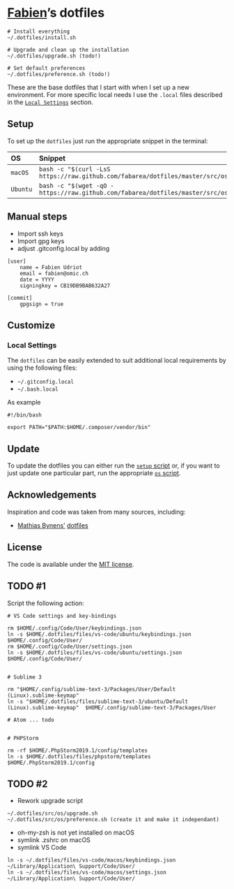 # [Fabien](https://github.com/fabarea)’s dotfiles

```
# Install everything
~/.dotfiles/install.sh

# Upgrade and clean up the installation
~/.dotfiles/upgrade.sh (todo!)

# Set default preferences
~/.dotfiles/preference.sh (todo!)
```

These are the base dotfiles that I start with when I set up a
new environment. For more specific local needs I use the `.local`
files described in the [`Local Settings`](#local-settings) section.

## Setup

To set up the `dotfiles` just run the appropriate snippet in the
terminal:

| OS       | Snippet                                                                                  |
| :------- | :--------------------------------------------------------------------------------------- |
| `macOS`  | `bash -c "$(curl -LsS https://raw.github.com/fabarea/dotfiles/master/src/os/setup.sh)"`  |
| `Ubuntu` | `bash -c "$(wget -qO - https://raw.github.com/fabarea/dotfiles/master/src/os/setup.sh)"` |

## Manual steps

-   Import ssh keys
-   Import gpg keys
-   adjust .gitconfig.local by adding

```
[user]
	name = Fabien Udriot
	email = fabien@omic.ch
	date = YYYY
	signingkey = CB19DB9BAB632A27

[commit]
	gpgsign = true
```

## Customize

### Local Settings

The `dotfiles` can be easily extended to suit additional local
requirements by using the following files:

-   `~/.gitconfig.local`
-   `~/.bash.local`

As example

```
#!/bin/bash

export PATH="$PATH:$HOME/.composer/vendor/bin"
```

## Update

To update the dotfiles you can either run the [`setup`
script](src/os/setup.sh) or, if you want to just update one particular
part, run the appropriate [`os` script](src/os).

## Acknowledgements

Inspiration and code was taken from many sources, including:

-   [Mathias Bynens'](https://github.com/mathiasbynens)
    [dotfiles](https://github.com/mathiasbynens/dotfiles)

## License

The code is available under the [MIT license](LICENSE.txt).

## TODO #1

Script the following action:

```
# VS Code settings and key-bindings

rm $HOME/.config/Code/User/keybindings.json
ln -s $HOME/.dotfiles/files/vs-code/ubuntu/keybindings.json  $HOME/.config/Code/User/
rm $HOME/.config/Code/User/settings.json
ln -s $HOME/.dotfiles/files/vs-code/ubuntu/settings.json  $HOME/.config/Code/User/


# Sublime 3

rm "$HOME/.config/sublime-text-3/Packages/User/Default (Linux).sublime-keymap"
ln -s "$HOME/.dotfiles/files/sublime-text-3/ubuntu/Default (Linux).sublime-keymap"  $HOME/.config/sublime-text-3/Packages/User

# Atom ... todo


# PHPStorm

rm -rf $HOME/.PhpStorm2019.1/config/templates
ln -s $HOME/.dotfiles/files/phpstorm/templates $HOME/.PhpStorm2019.1/config

```

## TODO #2

* Rework upgrade script

```
~/.dotfiles/src/os/upgrade.sh
~/.dotfiles/src/os/preference.sh (create it and make it independant)
```
* oh-my-zsh is not yet installed on macOS
* symlink .zshrc on macOS
* symlink VS Code

```
ln -s ~/.dotfiles/files/vs-code/macos/keybindings.json ~/Library/Application\ Support/Code/User/
ln -s ~/.dotfiles/files/vs-code/macos/settings.json ~/Library/Application\ Support/Code/User/
```